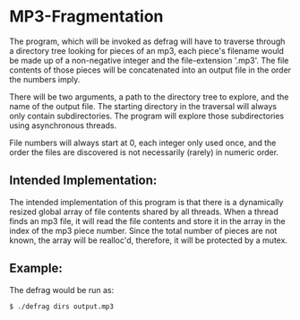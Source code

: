 # MP3-Fragmentation
The program, which will be invoked as defrag will have to traverse through a directory tree looking for pieces of an mp3, each piece's filename would be made up of a non-negative integer and the file-extension '.mp3'. The file contents of those pieces will be concatenated into an output file in the order the numbers imply.

There will be two arguments, a path to the directory tree to explore, and the name of the output file. The starting directory in the traversal will always only contain subdirectories. The program will explore those subdirectories using asynchronous threads.

File numbers will always start at 0, each integer only used once, and the order the files are discovered is not necessarily (rarely) in numeric order.

## Intended Implementation:
The intended implementation of this program is that there is a dynamically resized global array of file contents shared by all threads. When a thread finds an mp3 file, it will read the file contents and store it in the array in the index of the mp3 piece number. Since the total number of pieces are not known, the array will be realloc'd, therefore, it will be protected by a mutex.

## Example:
The defrag would be run as: 
```
$ ./defrag dirs output.mp3
```

